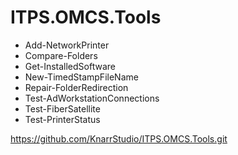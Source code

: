 # ITPS.OMCS.Tools

- Add-NetworkPrinter
- Compare-Folders
- Get-InstalledSoftware
- New-TimedStampFileName
- Repair-FolderRedirection
- Test-AdWorkstationConnections
- Test-FiberSatellite
- Test-PrinterStatus

https://github.com/KnarrStudio/ITPS.OMCS.Tools.git
